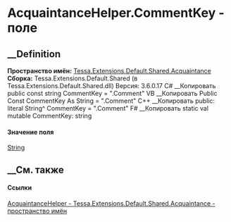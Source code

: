 # AcquaintanceHelper.CommentKey - поле
##  __Definition
 **Пространство имён:**
[Tessa.Extensions.Default.Shared.Acquaintance](N_Tessa_Extensions_Default_Shared_Acquaintance.htm)  
 **Сборка:** Tessa.Extensions.Default.Shared (в
Tessa.Extensions.Default.Shared.dll) Версия: 3.6.0.17
C# __Копировать
     public const string CommentKey = ".Comment"
VB __Копировать
     Public Const CommentKey As String = ".Comment"
C++ __Копировать
     public:
    literal String^ CommentKey = ".Comment"
F# __Копировать
     static val mutable CommentKey: string
#### Значение поля
[String](https://learn.microsoft.com/dotnet/api/system.string)
##  __См. также
#### Ссылки
[AcquaintanceHelper -
](T_Tessa_Extensions_Default_Shared_Acquaintance_AcquaintanceHelper.htm)
[Tessa.Extensions.Default.Shared.Acquaintance - пространство
имён](N_Tessa_Extensions_Default_Shared_Acquaintance.htm)
